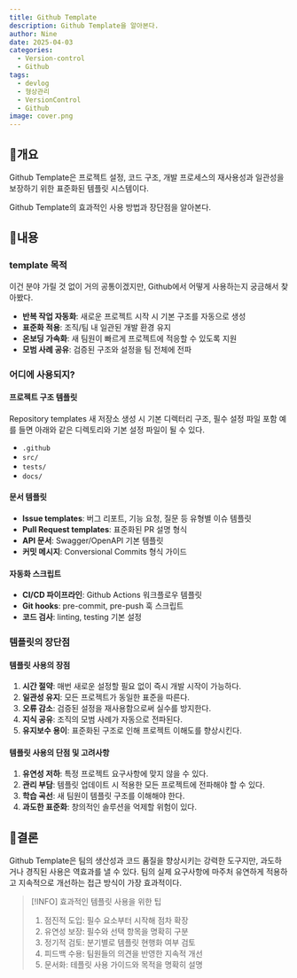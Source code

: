 ```yaml
---
title: Github Template
description: Github Template을 알아본다.
author: Nine
date: 2025-04-03
categories:
  - Version-control
  - Github
tags:
  - devlog
  - 형상관리
  - VersionControl
  - Github
image: cover.png
---
```

## 📌개요

Github Template은 프로젝트 설정, 코드 구조, 개발 프로세스의 재사용성과 일관성을 보장하기 위한 표준화된 템플릿 시스템이다.

Github Template의 효과적인 사용 방법과 장단점을 알아본다.

## 📌내용

### template 목적

이건 분야 가릴 것 없이 거의 공통이겠지만, Github에서 어떻게 사용하는지 궁금해서 찾아봤다.

- **반복 작업 자동화**: 새로운 프로젝트 시작 시 기본 구조를 자동으로 생성
- **표준화 적용**: 조직/팀 내 일관된 개발 환경 유지
- **온보딩 가속화**: 새 팀원이 빠르게 프로젝트에 적응할 수 있도록 지원
- **모범 사례 공유**: 검증된 구조와 설정을 팀 전체에 전파

### 어디에 사용되지?

#### 프로젝트 구조 템플릿

Repository templates 새 저장소 생성 시 기본 디렉터리 구조, 필수 설정 파일 포함
예를 들면 아래와 같은 디렉토리와 기본 설정 파일이 될 수 있다.
- `.github`
- `src/`
- `tests/`
- `docs/`

#### 문서 템플릿

- **Issue templates**: 버그 리포트, 기능 요청, 질문 등 유형별 이슈 템플릿
- **Pull Request templates**: 표준화된 PR 설명 형식
- **API 문서**: Swagger/OpenAPI 기본 템플릿
- **커밋 메시지**: Conversional Commits 형식 가이드

#### 자동화 스크립트

- **CI/CD 파이프라인**: Github Actions 워크플로우 템플릿
- **Git hooks**: pre-commit, pre-push 훅 스크립트
- **코드 검사**: linting, testing 기본 설정

### 템플릿의 장단점

#### 템플릿 사용의 장점

1. **시간 절약**: 매번 새로운 설정할 필요 없이 즉시 개발 시작이 가능하다.
2. **일관성 유지**: 모든 프로젝트가 동일한 표준을 따른다.
3. **오류 감소**: 검증된 설정을 재사용함으로써 실수를 방지한다.
4. **지식 공유**: 조직의 모범 사례가 자동으로 전파된다.
5. **유지보수 용이**: 표준화된 구조로 인해 프로젝트 이해도를 향상시킨다.

#### 템플릿 사용의 단점 및 고려사항

1. **유연성 저하**: 특정 프로젝트 요구사항에 맞지 않을 수 있다.
2. **관리 부담**: 템플릿 업데이트 시 적용한 모든 프로젝트에 전파해야 할 수 있다.
3. **학습 곡선**: 새 팀원이 템플릿 구조를 이해해야 한다.
4. **과도한 표준화**: 창의적인 솔루션을 억제할 위험이 있다.

## 🎯결론

Github Template은 팀의 생산성과 코드 품질을 향상시키는 강력한 도구지만, 과도하거나 경직된 사용은 역효과를 낼 수 있다.
팀의 실제 요구사항에 마주처 유연하게 적용하고 지속적으로 개선하는 접근 방식이 가장 효과적이다.

>[!INFO]
> 효과적인 템플릿 사용을 위한 팁
>1. 점진적 도입: 필수 요소부터 시작해 점차 확장
>2. 유연성 보장: 필수와 선택 항목을 명확히 구분
>3. 정기적 검토: 분기별로 템플릿 현행화 여부 검토
>4. 피드백 수용: 팀원들의 의견을 반영한 지속적 개선
>5. 문서화: 테플릿 사용 가이드와 목적을 명확히 설명
